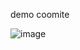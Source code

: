 demo coomite


![image](https://user-images.githubusercontent.com/89308654/149850135-375a94af-868b-42d4-bc7f-426212e730f3.png)

